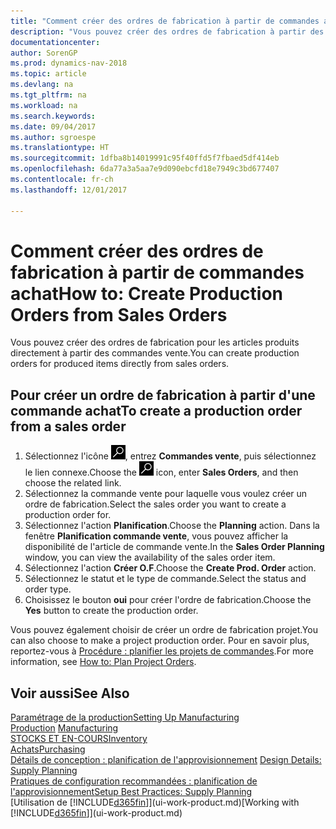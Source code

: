 ```yaml
---
title: "Comment créer des ordres de fabrication à partir de commandes achat"
description: "Vous pouvez créer des ordres de fabrication à partir des commandes vente dans le département Ventes & marketing."
documentationcenter: 
author: SorenGP
ms.prod: dynamics-nav-2018
ms.topic: article
ms.devlang: na
ms.tgt_pltfrm: na
ms.workload: na
ms.search.keywords: 
ms.date: 09/04/2017
ms.author: sgroespe
ms.translationtype: HT
ms.sourcegitcommit: 1dfba8b14019991c95f40ffd5f7fbaed5df414eb
ms.openlocfilehash: 6da77a3a5aa7e9d090ebcfd18e7949c3bd677407
ms.contentlocale: fr-ch
ms.lasthandoff: 12/01/2017

---
```

# <a name="how-to-create-production-orders-from-sales-orders"></a><span data-ttu-id="3720b-103">Comment créer des ordres de fabrication à partir de commandes achat</span><span class="sxs-lookup"><span data-stu-id="3720b-103">How to: Create Production Orders from Sales Orders</span></span>
<span data-ttu-id="3720b-104">Vous pouvez créer des ordres de fabrication pour les articles produits directement à partir des commandes vente.</span><span class="sxs-lookup"><span data-stu-id="3720b-104">You can create production orders for produced items directly from sales orders.</span></span>  

## <a name="to-create-a-production-order-from-a-sales-order"></a><span data-ttu-id="3720b-105">Pour créer un ordre de fabrication à partir d'une commande achat</span><span class="sxs-lookup"><span data-stu-id="3720b-105">To create a production order from a sales order</span></span>  

1.  <span data-ttu-id="3720b-106">Sélectionnez l'icône ![Page ou état pour la recherche](media/ui-search/search_small.png "Page ou état pour la recherche"), entrez **Commandes vente**, puis sélectionnez le lien connexe.</span><span class="sxs-lookup"><span data-stu-id="3720b-106">Choose the ![Search for Page or Report](media/ui-search/search_small.png "Search for Page or Report icon") icon, enter **Sales Orders**, and then choose the related link.</span></span>  
2.  <span data-ttu-id="3720b-107">Sélectionnez la commande vente pour laquelle vous voulez créer un ordre de fabrication.</span><span class="sxs-lookup"><span data-stu-id="3720b-107">Select the sales order you want to create a production order for.</span></span>  
3.  <span data-ttu-id="3720b-108">Sélectionnez l'action **Planification**.</span><span class="sxs-lookup"><span data-stu-id="3720b-108">Choose the **Planning** action.</span></span> <span data-ttu-id="3720b-109">Dans la fenêtre **Planification commande vente**, vous pouvez afficher la disponibilité de l'article de commande vente.</span><span class="sxs-lookup"><span data-stu-id="3720b-109">In the **Sales Order Planning** window, you can view the availability of the sales order item.</span></span>  
4.  <span data-ttu-id="3720b-110">Sélectionnez l'action **Créer O.F**.</span><span class="sxs-lookup"><span data-stu-id="3720b-110">Choose the **Create Prod. Order** action.</span></span>  
5.  <span data-ttu-id="3720b-111">Sélectionnez le statut et le type de commande.</span><span class="sxs-lookup"><span data-stu-id="3720b-111">Select the status and order type.</span></span>  
6.  <span data-ttu-id="3720b-112">Choisissez le bouton **oui** pour créer l'ordre de fabrication.</span><span class="sxs-lookup"><span data-stu-id="3720b-112">Choose the **Yes** button to create the production order.</span></span>

<span data-ttu-id="3720b-113">Vous pouvez également choisir de créer un ordre de fabrication projet.</span><span class="sxs-lookup"><span data-stu-id="3720b-113">You can also choose to make a project production order.</span></span> <span data-ttu-id="3720b-114">Pour en savoir plus, reportez\-vous à [Procédure : planifier les projets de commandes](production-how-to-plan-project-orders.md).</span><span class="sxs-lookup"><span data-stu-id="3720b-114">For more information, see [How to: Plan Project Orders](production-how-to-plan-project-orders.md).</span></span>   

## <a name="see-also"></a><span data-ttu-id="3720b-115">Voir aussi</span><span class="sxs-lookup"><span data-stu-id="3720b-115">See Also</span></span>  
[<span data-ttu-id="3720b-116">Paramétrage de la production</span><span class="sxs-lookup"><span data-stu-id="3720b-116">Setting Up Manufacturing</span></span>](production-configure-production-processes.md)  
<span data-ttu-id="3720b-117">[Production](production-manage-manufacturing.md)  </span><span class="sxs-lookup"><span data-stu-id="3720b-117">[Manufacturing](production-manage-manufacturing.md)  </span></span>  
[<span data-ttu-id="3720b-118">STOCKS ET EN-COURS</span><span class="sxs-lookup"><span data-stu-id="3720b-118">Inventory</span></span>](inventory-manage-inventory.md)  
[<span data-ttu-id="3720b-119">Achats</span><span class="sxs-lookup"><span data-stu-id="3720b-119">Purchasing</span></span>](purchasing-manage-purchasing.md)  
<span data-ttu-id="3720b-120">[Détails de conception : planification de l'approvisionnement](design-details-supply-planning.md) </span><span class="sxs-lookup"><span data-stu-id="3720b-120">[Design Details: Supply Planning](design-details-supply-planning.md) </span></span>  
[<span data-ttu-id="3720b-121">Pratiques de configuration recommandées : planification de l'approvisionnement</span><span class="sxs-lookup"><span data-stu-id="3720b-121">Setup Best Practices: Supply Planning</span></span>](setup-best-practices-supply-planning.md)  
<span data-ttu-id="3720b-122">[Utilisation de [!INCLUDE[d365fin](includes/d365fin_md.md)]](ui-work-product.md)</span><span class="sxs-lookup"><span data-stu-id="3720b-122">[Working with [!INCLUDE[d365fin](includes/d365fin_md.md)]](ui-work-product.md)</span></span>

